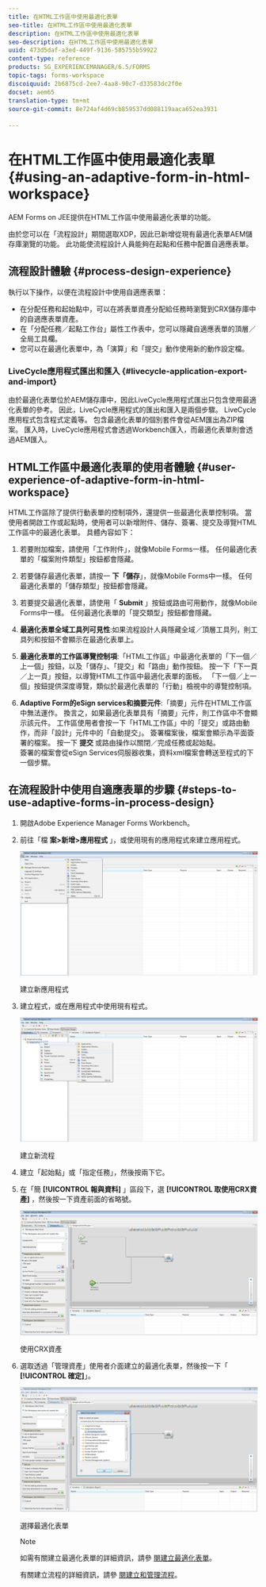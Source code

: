 ```yaml
---
title: 在HTML工作區中使用最適化表單
seo-title: 在HTML工作區中使用最適化表單
description: 在HTML工作區中使用最適化表單
seo-description: 在HTML工作區中使用最適化表單
uuid: 473d5daf-a3ed-449f-9136-585755b59922
content-type: reference
products: SG_EXPERIENCEMANAGER/6.5/FORMS
topic-tags: forms-workspace
discoiquuid: 2b6875cd-2ee7-4aa8-90c7-d33583dc2f0e
docset: aem65
translation-type: tm+mt
source-git-commit: 8e724af4d69cb859537dd088119aaca652ea3931

---
```



# 在HTML工作區中使用最適化表單{#using-an-adaptive-form-in-html-workspace}

AEM Forms on JEE提供在HTML工作區中使用最適化表單的功能。

由於您可以在「流程設計」期間選取XDP，因此已新增從現有最適化表單AEM儲存庫瀏覽的功能。 此功能使流程設計人員能夠在起點和任務中配置自適應表單。

## 流程設計體驗 {#process-design-experience}

執行以下操作，以便在流程設計中使用自適應表單：

* 在分配任務和起始點中，可以在將表單資產分配給任務時瀏覽到CRX儲存庫中的自適應表單資產。
* 在「分配任務／起點工作台」屬性工作表中，您可以隱藏自適應表單的頂層／全局工具欄。
* 您可以在最適化表單中，為「演算」和「提交」動作使用新的動作設定檔。

### LiveCycle應用程式匯出和匯入 {#livecycle-application-export-and-import}

由於最適化表單位於AEM儲存庫中，因此LiveCycle應用程式匯出只包含使用最適化表單的參考。 因此，LiveCycle應用程式的匯出和匯入是兩個步驟。 LiveCycle應用程式包含程式定義等。 包含最適化表單的個別套件會從AEM匯出為ZIP檔案。 匯入時，LiveCycle應用程式會透過Workbench匯入，而最適化表單則會透過AEM匯入。

## HTML工作區中最適化表單的使用者體驗 {#user-experience-of-adaptive-form-in-html-workspace}

HTML工作區除了提供行動表單的控制項外，還提供一些最適化表單控制項。 當使用者開啟工作或起點時，使用者可以新增附件、儲存、簽署、提交及導覽HTML工作區中的最適化表單。 具體內容如下：

1. 若要附加檔案，請使用「工作附件」，就像Mobile Forms一樣。 任何最適化表單的「檔案附件類型」按鈕都會隱藏。

1. 若要儲存最適化表單，請按一 **下「儲存**」，就像Mobile Forms中一樣。 任何最適化表單的「儲存類型」按鈕都會隱藏。

1. 若要提交最適化表單，請使用「 **Submit** 」按鈕或路由可用動作，就像Mobile Forms中一樣。 任何最適化表單的「提交類型」按鈕都會隱藏。

1. **最適化表單全域工具列可見性**:如果流程設計人員隱藏全域／頂層工具列，則工具列和按鈕不會顯示在最適化表單上。

1. **最適化表單的工作區導覽控制項**:「HTML工作區」中最適化表單的「下一個／上一個」按鈕，以及「儲存」、「提交」和「路由」動作按鈕。 按一下「下一頁／上一頁」按鈕，以導覽HTML工作區中最適化表單的面板。 「下一個／上一個」按鈕提供深度導覽，類似於最適化表單的「行動」檢視中的導覽控制項。

1. **Adaptive Form的eSign services和摘要元件**:「摘要」元件在HTML工作區中無法運作。 換言之，如果最適化表單具有「摘要」元件，則工作區中不會顯示該元件。 工作區使用者會按一下「HTML工作區」中的「提交」或路由動作，而非「設計」元件中的「自動提交」。 簽署檔案後，檔案會顯示為平面簽署的檔案。 按一下 **提交** 或路由操作以關閉／完成任務或起始點。\
   簽署的檔案會從eSign Services伺服器收集，資料xml檔案會轉送至程式的下一個步驟。

## 在流程設計中使用自適應表單的步驟 {#steps-to-use-adaptive-forms-in-process-design}

1. 開啟Adobe Experience Manager Forms Workbench。

1. 前往「檔 **案>新增>應用程式** 」，或使用現有的應用程式來建立應用程式。

   ![建立新應用程式](assets/create_new_appl.png)

   建立新應用程式

1. 建立程式，或在應用程式中使用現有程式。

   ![建立新流程](assets/create_new_process.png)

   建立新流程

1. 建立「起始點」或「指定任務」，然後按兩下它。
1. 在「簡 **[!UICONTROL 報與資料]** 」區段下，選 **[!UICONTROL 取使用CRX資產]** ，然後按一下資產前面的省略號。

   ![使用CRX資產](assets/use_crx_asset.png)

   使用CRX資產

1. 選取透過「管理資產」使用者介面建立的最適化表單，然後按一下「 **[!UICONTROL 確定]**」。

   ![選擇最適化表單](assets/selecting_form.png)

   選擇最適化表單

   >[!NOTE]
   >
   >如需有關建立最適化表單的詳細資訊，請參 [閱建立最適化表單](../../forms/using/creating-adaptive-form.md)。
   >
   >
   >有關建立流程的詳細資訊，請參 [閱建立和管理流程](https://help.adobe.com/en_US/AEMForms/6.1/WorkbenchHelp/WS92d06802c76abadb-1cc35bda128261a20dd-7ff7.2.html)。

